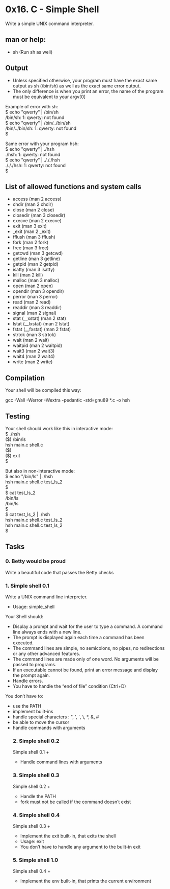 <h1>0x16. C - Simple Shell</h1>
<p>Write a simple UNIX command interpreter.</p>

<h2>man or help:</h2>
<ul>
<li>sh (Run sh as well)</li>
</ul>

<h2>Output</h2>
<ul>
<li>Unless specified otherwise, your program must have the exact same output as sh (/bin/sh) as well as the exact same error output.</li>
<li>The only difference is when you print an error, the name of the program must be equivalent to your argv[0]</li>
</ul>
  
<p>Example of error with sh: <br>
$ echo "qwerty" | /bin/sh <br>
/bin/sh: 1: qwerty: not found <br>
$ echo "qwerty" | /bin/../bin/sh <br>
/bin/../bin/sh: 1: qwerty: not found <br>
$ </p> 

<p>Same error with your program hsh: <br>
$ echo "qwerty" | ./hsh <br>
./hsh: 1: qwerty: not found <br>
$ echo "qwerty" | ./././hsh <br>
./././hsh: 1: qwerty: not found <br>
$ </p>

<h2>List of allowed functions and system calls</h2>
<ul>
  <li>access (man 2 access)</li>
  <li>chdir (man 2 chdir)</li>
  <li>close (man 2 close)</li>
  <li>closedir (man 3 closedir)</li>
  <li>execve (man 2 execve)</li>
  <li>exit (man 3 exit)</li>
  <li>_exit (man 2 _exit)</li>
  <li>fflush (man 3 fflush)</li>
  <li>fork (man 2 fork)</li>
  <li>free (man 3 free)</li>
  <li>getcwd (man 3 getcwd)</li>
  <li>getline (man 3 getline)</li>
  <li>getpid (man 2 getpid)</li>
  <li>isatty (man 3 isatty)</li>
  <li>kill (man 2 kill)</li>
  <li>malloc (man 3 malloc)</li>
  <li>open (man 2 open)</li>
  <li>opendir (man 3 opendir)</li>
  <li>perror (man 3 perror)</li>
  <li>read (man 2 read)</li>
  <li>readdir (man 3 readdir)</li>
  <li>signal (man 2 signal)</li>
  <li>stat (__xstat) (man 2 stat)</li>
  <li>lstat (__lxstat) (man 2 lstat)</li>
  <li>fstat (__fxstat) (man 2 fstat)</li>
  <li>strtok (man 3 strtok)</li>
  <li>wait (man 2 wait)</li>
  <li>waitpid (man 2 waitpid)</li>
  <li>wait3 (man 2 wait3)</li>
  <li>wait4 (man 2 wait4)</li>
  <li>write (man 2 write)</li>
</ul>

<h2>Compilation</h2>
<p>Your shell will be compiled this way:</p>
<p>gcc -Wall -Werror -Wextra -pedantic -std=gnu89 *.c -o hsh</p>

<h2>Testing</h2>
<p>Your shell should work like this in interactive mode: <br>
$ ./hsh <br>
($) /bin/ls <br>
hsh main.c shell.c <br>
($) <br>
($) exit <br>
$ </p>

<p>But also in non-interactive mode: <br>
$ echo "/bin/ls" | ./hsh <br>
hsh main.c shell.c test_ls_2 <br>
$ <br>
$ cat test_ls_2 <br>
/bin/ls <br>
/bin/ls <br>
$ <br>
$ cat test_ls_2 | ./hsh <br>
hsh main.c shell.c test_ls_2 <br>
hsh main.c shell.c test_ls_2 <br>
$ </p>

<h2>Tasks</h2>

<h3>0. Betty would be proud</h3>
<p>Write a beautiful code that passes the Betty checks</p>

<h3>1. Simple shell 0.1</h3>
<p>Write a UNIX command line interpreter.</p>
<ul>
  <li>Usage: simple_shell</li>
</ul>

<p>Your Shell should:</p>
<ul>
<li>Display a prompt and wait for the user to type a command. A command line always ends with a new line.</li>
  <li>The prompt is displayed again each time a command has been executed.</li>
<li>The command lines are simple, no semicolons, no pipes, no redirections or any other advanced features.</li>
  <li>The command lines are made only of one word. No arguments will be passed to programs.</li>
  <li>If an executable cannot be found, print an error message and display the prompt again.</li>
  <li>Handle errors.</li>
  <li>You have to handle the “end of file” condition (Ctrl+D)</li>
</ul>  
  
<p>You don’t have to:</p>
<ul>
  <li>use the PATH</li>
  <li>implement built-ins</li>
  <li>handle special characters : ", ', `, \, *, &, #</li>
  <li>be able to move the cursor</li>
  <li>handle commands with arguments</li>

  <h3>2. Simple shell 0.2</h3>
<p>Simple shell 0.1 +</p>
<ul>
  <li>Handle command lines with arguments</li>
  </ul>
  
  <h3>3. Simple shell 0.3</h3>
  <p>Simple shell 0.2 + </p>
<ul>
  <li>Handle the PATH</li>
  <li>fork must not be called if the command doesn’t exist</li>
  </ul>
  
  <h3>4. Simple shell 0.4</h3>
  <p>Simple shell 0.3 +</p>
<ul>
  <li>Implement the exit built-in, that exits the shell</li>
  <li>Usage: exit</li>
  <li>You don’t have to handle any argument to the built-in exit</li>
  </ul>
  
  <h3>5. Simple shell 1.0</h3>
  <p>Simple shell 0.4 +</p>
<ul>
  <li>Implement the env built-in, that prints the current environment</li>
  </ul>
  
